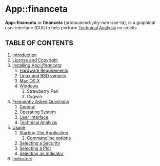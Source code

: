 # App::financeta

**App::financeta** or **financeta** (pronounced: _phy-nan-see-ta_), is a graphical user interface (GUI) to
help perform [Technical Analysis](https://en.wikipedia.org/wiki/Technical_analysis)
on stocks.


## TABLE OF CONTENTS

1. [Introduction](./intro.html)
1. [License and Copyright](./license.html)
1. [Installing _App::financeta_](./install.html)
    1. [Hardware Requirements](./install.html#hardwarerequirements)
    1. [Linux and BSD variants](./install.html#linuxbsdvariants)
    1. [Mac OS X](./install.html#macosx)
    1. [Windows](./install.html#windows)
        1. Strawberry Perl
        1. Cygwin
1. [Frequently Asked Questions](./faq.html)
    1. [General](./faq.html#general)
    1. [Operating System](./faq.html#operatingsystem)
    1. [User Interface](./faq.html#userinterface)
    1. [Technical Analysis](./faq.html#technicalanalysis)
1. [Usage](./usage.html)
    1. [Starting The Application](./usage.html#startingtheapplication)
        1. [Commandline options](./usage.html#commandlineoptions)
    1. [Selecting a Security](./usage.html#selectingasecurity)
    1. [Selecting a Plot](./usage.html#selectingaplot)
    1. [Selecting an Indicator](./usage.html#selectinganindicator)
1. [Indicators](./indicators.html)
